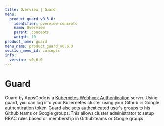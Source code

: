 ```yaml
---
title: Overview | Guard
menu:
  product_guard_v0.6.0:
    identifier: overview-concepts
    name: Overview
    parent: concepts
    weight: 10
product_name: guard
menu_name: product_guard_v0.6.0
section_menu_id: concepts
info:
  version: v0.6.0
---
```


# Guard

 Guard by AppsCode is a [Kubernetes Webhook Authentication](https://kubernetes.io/docs/admin/authentication/#webhook-token-authentication) server. Using guard, you can log into your Kubernetes cluster using your Github or Google authentication token. Guard also sets authenticated user's groups to his Github teams or Google groups. This allows cluster administrator to setup RBAC rules based on membership in Github teams or Google groups.
